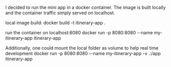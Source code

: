 I decided to run the mini app in a docker container. The image is built locally and the container traffic simply served on localhost.

local image build:
docker build -t itinerary-app .

run the container on localhost:8080
docker run -p 8080:8080 --name my-itinerary-app itinerary-app

Additionally, one could mount the local folder as volume to help real time development
docker run -p 8080:8080 --name my-itinerary-app -v .:/app itinerary-app

